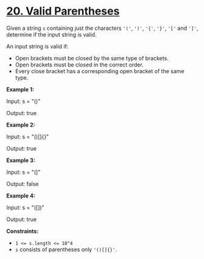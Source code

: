 # [20. Valid Parentheses](https://leetcode.com/problems/valid-parentheses/description/)

Given a string <code>s</code> containing just the characters <code>'('</code>, <code>')'</code>, <code>'{'</code>, <code>'}'</code>, <code>'['</code> and <code>']'</code>, determine if the input string is valid.

An input string is valid if:

- Open brackets must be closed by the same type of brackets.
- Open brackets must be closed in the correct order.
- Every close bracket has a corresponding open bracket of the same type.

**Example 1:**

<div class="example-block">
Input: s = "()"

Output: true

**Example 2:**

<div class="example-block">
Input: s = "()[]{}"

Output: true

**Example 3:**

<div class="example-block">
Input: s = "(]"

Output: false

**Example 4:**

<div class="example-block">
Input: s = "([])"

Output: true

**Constraints:**

- <code>1 <= s.length <= 10^4</code>
- <code>s</code> consists of parentheses only <code>'()[]{}'</code>.